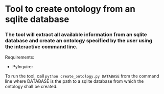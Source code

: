 # Tool to create ontology from an sqlite database

### The tool will extract all available information from an sqlite database and create an ontology specified by the user using the interactive command line.

Requirements:
- PyInquirer

To run the tool, call `python create_ontology.py DATABASE` from the command line where DATABASE is the path to a sqlite database from which the ontology shall be created.